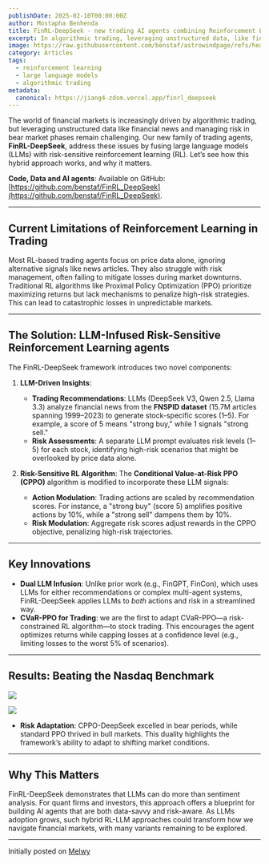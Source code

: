 ```yaml
---
publishDate: 2025-02-10T00:00:00Z
author: Mostapha Benhenda 
title: FinRL-DeepSeek - new trading AI agents combining Reinforcement Learning with Large Language Models
excerpt: In algorithmic trading, leveraging unstructured data, like financial news, and managing risk in bear market phases remain challenging.
image: https://raw.githubusercontent.com/benstaf/astrowindpage/refs/heads/main/public/images/finrldeepseek.jpg
category: Articles 
tags:
  - reinforcement learning 
  - large language models
  - algorithmic trading 
metadata:
  canonical: https://jiang4-zdsm.vercel.app/finrl_deepseek
---
```


The world of financial markets is increasingly driven by algorithmic trading, but leveraging unstructured data like financial news and managing risk in bear market phases remain challenging. Our new family of trading agents, **FinRL-DeepSeek**, address these issues by fusing large language models (LLMs) with risk-sensitive reinforcement learning (RL). Let’s see how this hybrid approach works, and why it matters.


**Code, Data and AI agents**: Available on GitHub: [https://github.com/benstaf/FinRL_DeepSeek](https://github.com/benstaf/FinRL_DeepSeek).

---

## Current Limitations of Reinforcement Learning in Trading

Most RL-based trading agents focus on price data alone, ignoring alternative signals like news articles. They also struggle with risk management, often failing to mitigate losses during market downturns. Traditional RL algorithms like Proximal Policy Optimization (PPO) prioritize maximizing returns but lack mechanisms to penalize high-risk strategies. This can lead to catastrophic losses in unpredictable markets.

---

## The Solution: LLM-Infused Risk-Sensitive Reinforcement Learning agents

The FinRL-DeepSeek framework introduces two novel components:

1. **LLM-Driven Insights**:
   - **Trading Recommendations**: LLMs (DeepSeek V3, Qwen 2.5, Llama 3.3) analyze financial news from the **FNSPID dataset** (15.7M articles spanning 1999–2023) to generate stock-specific scores (1–5). For example, a score of 5 means "strong buy," while 1 signals "strong sell."
   - **Risk Assessments**: A separate LLM prompt evaluates risk levels (1–5) for each stock, identifying high-risk scenarios that might be overlooked by price data alone.

2. **Risk-Sensitive RL Algorithm**:
   The **Conditional Value-at-Risk PPO (CPPO)** algorithm is modified to incorporate these LLM signals:
   - **Action Modulation**: Trading actions are scaled by recommendation scores. For instance, a "strong buy" (score 5) amplifies positive actions by 10%, while a "strong sell" dampens them by 10%.
   - **Risk Modulation**: Aggregate risk scores adjust rewards in the CPPO objective, penalizing high-risk trajectories.

---

## Key Innovations

- **Dual LLM Infusion**: Unlike prior work (e.g., FinGPT, FinCon), which uses LLMs for either recommendations or complex multi-agent systems, FinRL-DeepSeek applies LLMs to *both* actions and risk in a streamlined way.
- **CVaR-PPO for Trading**: we are the first to adapt CVaR-PPO—a risk-constrained RL algorithm—to stock trading. This encourages the agent optimizes returns while capping losses at a confidence level (e.g., limiting losses to the worst 5% of scenarios).

---

## Results: Beating the Nasdaq Benchmark

![](https://substackcdn.com/image/fetch/f_auto,q_auto:good,fl_progressive:steep/https%3A%2F%2Fsubstack-post-media.s3.amazonaws.com%2Fpublic%2Fimages%2F748431a1-8013-420e-ba61-76ab1cc030e3_1001x547.jpeg)


![](https://substackcdn.com/image/fetch/f_auto,q_auto:good,fl_progressive:steep/https%3A%2F%2Fsubstack-post-media.s3.amazonaws.com%2Fpublic%2Fimages%2Fdb489007-43c4-42f3-b40a-1835396c5694_1010x547.jpeg)


- **Risk Adaptation**: CPPO-DeepSeek excelled in bear periods, while standard PPO thrived in bull markets. This duality highlights the framework’s ability to adapt to shifting market conditions.

---

## Why This Matters

FinRL-DeepSeek demonstrates that LLMs can do more than sentiment analysis. For quant firms and investors, this approach offers a blueprint for building AI agents that are both data-savvy and risk-aware. As LLMs adoption grows, such hybrid RL-LLM approaches could transform how we navigate financial markets, with many variants remaining to be explored.

---

Initially posted on [Melwy](https://melwy.com/finrl_deepseek)

